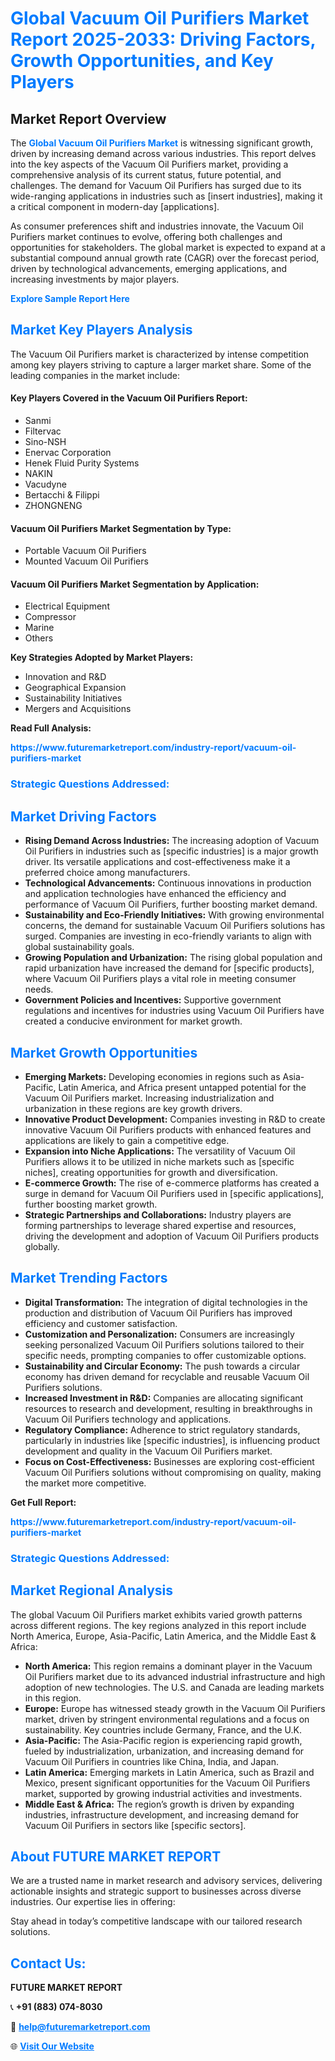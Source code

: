 <h1 style="color: #007BFF;">Global Vacuum Oil Purifiers Market Report 2025-2033: Driving Factors, Growth Opportunities, and Key Players</h1>

<section id="overview">
<h2>Market Report Overview</h2>
<p>The <a href="https://www.futuremarketreport.com/industry-report/vacuum-oil-purifiers-market" style="color: #007BFF; text-decoration: none;"><strong>Global Vacuum Oil Purifiers Market</strong></a> is witnessing significant growth, driven by increasing demand across various industries. This report delves into the key aspects of the Vacuum Oil Purifiers market, providing a comprehensive analysis of its current status, future potential, and challenges. The demand for Vacuum Oil Purifiers has surged due to its wide-ranging applications in industries such as [insert industries], making it a critical component in modern-day [applications].</p>
<p>As consumer preferences shift and industries innovate, the Vacuum Oil Purifiers market continues to evolve, offering both challenges and opportunities for stakeholders. The global market is expected to expand at a substantial compound annual growth rate (CAGR) over the forecast period, driven by technological advancements, emerging applications, and increasing investments by major players.</p>
</section>

<section id="overview">
<p><a href="https://www.futuremarketreport.com/request-sample/reportId=88110" style="color: #007BFF; text-decoration: none;"><strong>Explore Sample Report Here</strong></a></p>
</section>

<section id="key-players">
<h2 style="color: #007BFF;">Market Key Players Analysis</h2>
<p>The Vacuum Oil Purifiers market is characterized by intense competition among key players striving to capture a larger market share. Some of the leading companies in the market include:</p>
<h4>Key Players Covered in the Vacuum Oil Purifiers Report:</h4>
<ul><li>Sanmi</li><li>Filtervac</li><li>Sino-NSH</li><li>Enervac Corporation</li><li>Henek Fluid Purity Systems</li><li>NAKIN</li><li>Vacudyne</li><li>Bertacchi &amp; Filippi</li><li>ZHONGNENG</li></ul>
<h4>Vacuum Oil Purifiers Market Segmentation by Type:</h4>
<ul><li>Portable Vacuum Oil Purifiers</li><li>Mounted Vacuum Oil Purifiers</li></ul>

<h4>Vacuum Oil Purifiers Market Segmentation by Application:</h4>
<ul><li>Electrical Equipment</li><li>Compressor</li><li>Marine</li><li>Others</li></ul>
<p><strong>Key Strategies Adopted by Market Players:</strong></p>
<ul>
<li>Innovation and R&D</li>
<li>Geographical Expansion</li>
<li>Sustainability Initiatives</li>
<li>Mergers and Acquisitions</li>
</ul>
</section>

<section>
<p><strong>Read Full Analysis: </strong></p><a href="https://www.futuremarketreport.com/industry-report/vacuum-oil-purifiers-market" style="color: #007BFF; text-decoration: none;"><strong>https://www.futuremarketreport.com/industry-report/vacuum-oil-purifiers-market</strong></a>
<h3 style="color: #007BFF;">Strategic Questions Addressed:</h3>
</section>

<section id="driving-factors">
<h2 style="color: #007BFF;">Market Driving Factors</h2>
<ul>
<li><strong>Rising Demand Across Industries:</strong> The increasing adoption of Vacuum Oil Purifiers in industries such as [specific industries] is a major growth driver. Its versatile applications and cost-effectiveness make it a preferred choice among manufacturers.</li>
<li><strong>Technological Advancements:</strong> Continuous innovations in production and application technologies have enhanced the efficiency and performance of Vacuum Oil Purifiers, further boosting market demand.</li>
<li><strong>Sustainability and Eco-Friendly Initiatives:</strong> With growing environmental concerns, the demand for sustainable Vacuum Oil Purifiers solutions has surged. Companies are investing in eco-friendly variants to align with global sustainability goals.</li>
<li><strong>Growing Population and Urbanization:</strong> The rising global population and rapid urbanization have increased the demand for [specific products], where Vacuum Oil Purifiers plays a vital role in meeting consumer needs.</li>
<li><strong>Government Policies and Incentives:</strong> Supportive government regulations and incentives for industries using Vacuum Oil Purifiers have created a conducive environment for market growth.</li>
</ul>
</section>

<section id="growth-opportunities">
<h2 style="color: #007BFF;">Market Growth Opportunities</h2>
<ul>
<li><strong>Emerging Markets:</strong> Developing economies in regions such as Asia-Pacific, Latin America, and Africa present untapped potential for the Vacuum Oil Purifiers market. Increasing industrialization and urbanization in these regions are key growth drivers.</li>
<li><strong>Innovative Product Development:</strong> Companies investing in R&D to create innovative Vacuum Oil Purifiers products with enhanced features and applications are likely to gain a competitive edge.</li>
<li><strong>Expansion into Niche Applications:</strong> The versatility of Vacuum Oil Purifiers allows it to be utilized in niche markets such as [specific niches], creating opportunities for growth and diversification.</li>
<li><strong>E-commerce Growth:</strong> The rise of e-commerce platforms has created a surge in demand for Vacuum Oil Purifiers used in [specific applications], further boosting market growth.</li>
<li><strong>Strategic Partnerships and Collaborations:</strong> Industry players are forming partnerships to leverage shared expertise and resources, driving the development and adoption of Vacuum Oil Purifiers products globally.</li>
</ul>
</section>

<section id="trending-factors">
<h2 style="color: #007BFF;">Market Trending Factors</h2>
<ul>
<li><strong>Digital Transformation:</strong> The integration of digital technologies in the production and distribution of Vacuum Oil Purifiers has improved efficiency and customer satisfaction.</li>
<li><strong>Customization and Personalization:</strong> Consumers are increasingly seeking personalized Vacuum Oil Purifiers solutions tailored to their specific needs, prompting companies to offer customizable options.</li>
<li><strong>Sustainability and Circular Economy:</strong> The push towards a circular economy has driven demand for recyclable and reusable Vacuum Oil Purifiers solutions.</li>
<li><strong>Increased Investment in R&D:</strong> Companies are allocating significant resources to research and development, resulting in breakthroughs in Vacuum Oil Purifiers technology and applications.</li>
<li><strong>Regulatory Compliance:</strong> Adherence to strict regulatory standards, particularly in industries like [specific industries], is influencing product development and quality in the Vacuum Oil Purifiers market.</li>
<li><strong>Focus on Cost-Effectiveness:</strong> Businesses are exploring cost-efficient Vacuum Oil Purifiers solutions without compromising on quality, making the market more competitive.</li>
</ul>
</section>

<section>
<p><strong>Get Full Report: </strong></p><a href="https://www.futuremarketreport.com/industry-report/vacuum-oil-purifiers-market" style="color: #007BFF; text-decoration: none;"><strong>https://www.futuremarketreport.com/industry-report/vacuum-oil-purifiers-market</strong></a>
<h3 style="color: #007BFF;">Strategic Questions Addressed:</h3>
</section>


<section id="regional-analysis">
<h2 style="color: #007BFF;">Market Regional Analysis</h2>
<p>The global Vacuum Oil Purifiers market exhibits varied growth patterns across different regions. The key regions analyzed in this report include North America, Europe, Asia-Pacific, Latin America, and the Middle East & Africa:</p>
<ul>
<li><strong>North America:</strong> This region remains a dominant player in the Vacuum Oil Purifiers market due to its advanced industrial infrastructure and high adoption of new technologies. The U.S. and Canada are leading markets in this region.</li>
<li><strong>Europe:</strong> Europe has witnessed steady growth in the Vacuum Oil Purifiers market, driven by stringent environmental regulations and a focus on sustainability. Key countries include Germany, France, and the U.K.</li>
<li><strong>Asia-Pacific:</strong> The Asia-Pacific region is experiencing rapid growth, fueled by industrialization, urbanization, and increasing demand for Vacuum Oil Purifiers in countries like China, India, and Japan.</li>
<li><strong>Latin America:</strong> Emerging markets in Latin America, such as Brazil and Mexico, present significant opportunities for the Vacuum Oil Purifiers market, supported by growing industrial activities and investments.</li>
<li><strong>Middle East & Africa:</strong> The region’s growth is driven by expanding industries, infrastructure development, and increasing demand for Vacuum Oil Purifiers in sectors like [specific sectors].</li>
</ul>
</section>

<footer>
<h2 style="color: #007BFF;">About FUTURE MARKET REPORT</h2>
<p>We are a trusted name in market research and advisory services, delivering actionable insights and strategic support to businesses across diverse industries. Our expertise lies in offering:</p>

<p>Stay ahead in today’s competitive landscape with our tailored research solutions.</p>

<h2 style="color: #007BFF;">Contact Us:</h2>
<p><strong>FUTURE MARKET REPORT</strong></p>
<p>📞 <strong>+91 (883) 074-8030</strong></p>
<p>📧 <strong><a href="mailto:help@futuremarketreport.com" style="color: #007BFF;">help@futuremarketreport.com</a></strong></p>
<p>🌐 <strong><a href="https://www.futuremarketreport.com/" style="color: #007BFF;">Visit Our Website</a></strong></p>
</footer>